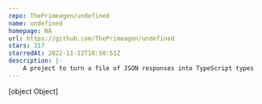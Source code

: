 ```yaml
---
repo: ThePrimeagen/undefined
name: undefined
homepage: NA
url: https://github.com/ThePrimeagen/undefined
stars: 317
starredAt: 2022-11-12T18:58:51Z
description: |-
    A project to turn a file of JSON responses into TypeScript types
---
```


[object Object]
